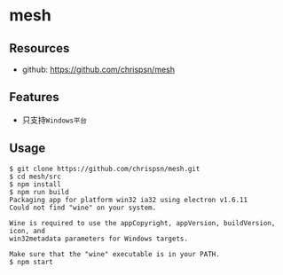 # mesh

## Resources
* github: <https://github.com/chrispsn/mesh>

## Features
* 只支持`Windows平台`

## Usage

    $ git clone https://github.com/chrispsn/mesh.git
    $ cd mesh/src
    $ npm install
    $ npm run build
    Packaging app for platform win32 ia32 using electron v1.6.11
    Could not find "wine" on your system.

    Wine is required to use the appCopyright, appVersion, buildVersion, icon, and
    win32metadata parameters for Windows targets.

    Make sure that the "wine" executable is in your PATH.
    $ npm start


